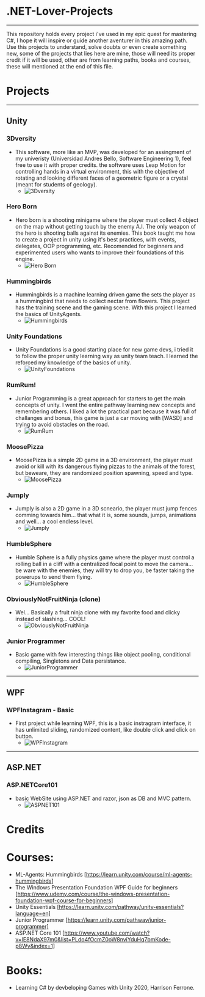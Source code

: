 # .NET-Lover-Projects

***

This repository holds every project i've used in my epic quest for mastering C#, I hope it will inspire or guide another aventurer in this amazing path. Use this projects to understand, solve doubts or even create something new, some of the projects that lies here are mine, those will need its proper credit if it will be used, other are from learning paths, books and courses, these will mentioned at the end of this file. 

# Projects

---

## Unity

### 3Dversity
- This software, more like an MVP, was developed for an assingment of my univeristy (Universidad Andres Bello, Software Engineering 1), feel free to use it with proper credits. the software uses Leap Motion for controlling hands in a virtual environment, this with the objective of rotating and looking different faces of a geometric figure or a crystal (meant for students of geology).
    - ![3Dversity](/resources/3dversity.png)

### Hero Born
- Hero born is a shooting minigame where the player must collect 4 object on the map without getting touch by the enemy A.I. The only weapon of the hero is shooting balls against its enemies. This book taught me how to create a project in unity using it's best practices, with events, delegates, OOP programming, etc. Recomended for beginners and experimented users who wants to improve their foundations of this engine. 
    - ![Hero Born](/resources/HeroBorn.png)

### Hummingbirds
- Hummingbirds is a machine learning driven game the sets the player as a hummingbird that needs to collect nectar from flowers. This project has the training scene and the gaming scene. With this project I learned the basics of UnityAgents.
    - ![Hummingbirds](/resources/HummingBird.png)

### Unity Foundations
- Unity Foundations is a good starting place for new game devs, i tried it to follow the proper unity learning way as unity team teach. I learned the reforced my knowledge of the basics of unity.
    - ![UnityFoundations](/resources/UnityFoundations.png)

### RumRum!
- Junior Programming is a great approach for starters to get the main concepts of unity. I went the entire pathway learning new concepts and remembering others. I liked a lot the practical part because it was full of challanges and bonus, this game is just a car moving with [WASD] and trying to avoid obstacles on the road.
    - ![RumRum](/resources/JP_01.png)

### MoosePizza
- MoosePizza is a simple 2D game in a 3D environment, the player must avoid or kill with its dangerous flying pizzas to the animals of the forest, but beweare, they are randomized position spawning, speed and type.
    - ![MoosePizza](/resources/MoosePizza.png)

### Jumply
- Jumply is also a 2D game in a 3D scneario, the player must jump fences comming towards him... that what it is, some sounds, jumps, animations and well... a cool endless level.
    - ![Jumply](/resources/jumply.png)

### HumbleSphere
- Humble Sphere is a fully physics game where the player must control a rolling ball in a cliff with a centralized focal point to move the camera... be ware with the enemies, they will try to drop you, be faster taking the powerups to send them flying.
    - ![HumbleSphere](/resources/HumbleSphere.png)

### ObviouslyNotFruitNinja (clone)
- Wel... Basically a fruit ninja clone with my favorite food and clicky instead of slashing... COOL!
    - ![ObviouslyNotFruitNinja](/resources/ObviouslyNotFruitNinja.png)

### Junior Programmer
- Basic game with few interesting things like object pooling, conditional compiling, Singletons and Data persistance.
    - ![JuniorProgrammer](/resources/JuniorProgrammer.png)
---

## WPF

### WPFInstagram - Basic
- First project while learning WPF, this is a basic instragram interface, it has unlimited sliding, randomized content, like double click and click on button.
    - ![WPFInstagram](/resources/WPFInstagram.png)

---

## ASP.NET

### ASP.NETCore101

- basic WebSite using ASP.NET and razor, json as DB and MVC pattern. 
    - ![ASPNET101](/resources/ASPNET101.png)


# Credits

# Courses:
- ML-Agents: Hummingbirds [https://learn.unity.com/course/ml-agents-hummingbirds]
- The Windows Presentation Foundation WPF Guide for beginners [https://www.udemy.com/course/the-windows-presentation-foundation-wpf-course-for-beginners]
- Unity Essentials [https://learn.unity.com/pathway/unity-essentials?language=en]
- Junior Programmer [https://learn.unity.com/pathway/junior-programmer]
- ASP.NET Core 101 [https://www.youtube.com/watch?v=lE8NdaX97m0&list=PLdo4fOcmZ0oW8nviYduHq7bmKode-p8Wy&index=1]

# Books:
- Learning C# by devbeloping Games with Unity 2020, Harrison Ferrone.

